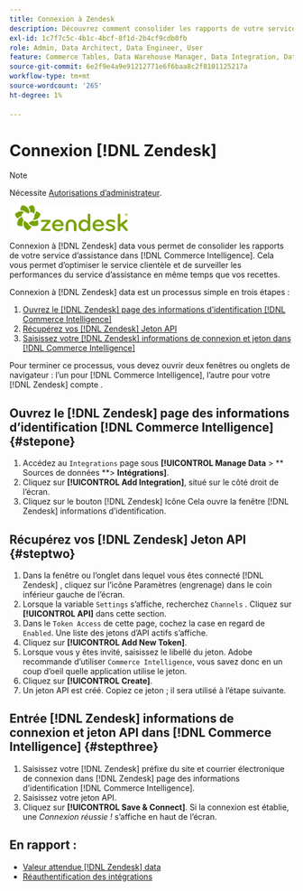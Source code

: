 ```yaml
---
title: Connexion à Zendesk
description: Découvrez comment consolider les rapports de votre service d’assistance dans [!DNL Commerce Intelligence].
exl-id: 1c7f7c5c-4b1c-4bcf-8f1d-2b4cf9cdb0fb
role: Admin, Data Architect, Data Engineer, User
feature: Commerce Tables, Data Warehouse Manager, Data Integration, Data Import/Export
source-git-commit: 6e2f9e4a9e91212771e6f6baa8c2f8101125217a
workflow-type: tm+mt
source-wordcount: '265'
ht-degree: 1%

---
```


# Connexion [!DNL Zendesk]

>[!NOTE]
>
>Nécessite [Autorisations d’administrateur](../../../administrator/user-management/user-management.md).

![](../../../assets/Zendesk_logo.png)

Connexion à [!DNL Zendesk] data vous permet de consolider les rapports de votre service d’assistance dans [!DNL Commerce Intelligence]. Cela vous permet d’optimiser le service clientèle et de surveiller les performances du service d’assistance en même temps que vos recettes.

Connexion à [!DNL Zendesk] data est un processus simple en trois étapes :

1. [Ouvrez le [!DNL Zendesk] page des informations d’identification [!DNL Commerce Intelligence]](#stepone)
1. [Récupérez vos [!DNL Zendesk] Jeton API](#steptwo)
1. [Saisissez votre [!DNL Zendesk] informations de connexion et jeton dans [!DNL Commerce Intelligence]](#stepthree)

Pour terminer ce processus, vous devez ouvrir deux fenêtres ou onglets de navigateur : l’un pour [!DNL Commerce Intelligence], l’autre pour votre [!DNL Zendesk] compte .

## Ouvrez le [!DNL Zendesk] page des informations d’identification [!DNL Commerce Intelligence] {#stepone}

1. Accédez au `Integrations` page sous **[!UICONTROL Manage Data** > ** Sources de données **> **Intégrations]**.
1. Cliquez sur **[!UICONTROL Add Integration]**, situé sur le côté droit de l’écran.
1. Cliquez sur le bouton [!DNL Zendesk] Icône Cela ouvre la fenêtre [!DNL Zendesk] informations d’identification.

## Récupérez vos [!DNL Zendesk] Jeton API {#steptwo}

1. Dans la fenêtre ou l’onglet dans lequel vous êtes connecté [!DNL Zendesk] , cliquez sur l’icône Paramètres (engrenage) dans le coin inférieur gauche de l’écran.
1. Lorsque la variable `Settings` s’affiche, recherchez `Channels` . Cliquez sur **[!UICONTROL API]** dans cette section.
1. Dans le `Token Access` de cette page, cochez la case en regard de `Enabled`. Une liste des jetons d’API actifs s’affiche.
1. Cliquez sur **[!UICONTROL Add New Token]**.
1. Lorsque vous y êtes invité, saisissez le libellé du jeton. Adobe recommande d’utiliser `Commerce Intelligence`, vous savez donc en un coup d’oeil quelle application utilise le jeton.
1. Cliquez sur **[!UICONTROL Create]**.
1. Un jeton API est créé. Copiez ce jeton ; il sera utilisé à l’étape suivante.

## Entrée [!DNL Zendesk] informations de connexion et jeton API dans [!DNL Commerce Intelligence] {#stepthree}

1. Saisissez votre [!DNL Zendesk] préfixe du site et courrier électronique de connexion dans [!DNL Zendesk] page des informations d’identification [!DNL Commerce Intelligence].
1. Saisissez votre jeton API.
1. Cliquez sur **[!UICONTROL Save & Connect]**. Si la connexion est établie, une *Connexion réussie !* s’affiche en haut de l’écran.

## En rapport :

* [Valeur attendue [!DNL Zendesk] data](../integrations/exp-zendesk-data.md)
* [Réauthentification des intégrations](https://experienceleague.adobe.com/docs/commerce-knowledge-base/kb/how-to/mbi-reauthenticating-integrations.html)

